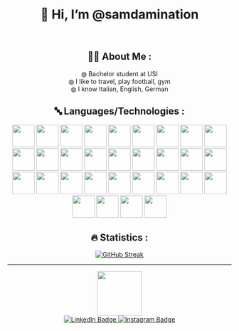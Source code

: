 <!-- START --->
<h1 align="center">👋 Hi, I’m @samdamination</h1>
</br>

<link rel="stylesheet" type='text/css' href="https://cdn.jsdelivr.net/gh/devicons/devicon@latest/devicon.min.css" />

<!-- ABOUT ME -->
<h2 align="center">
  👨‍💻 About Me :
</h2>
<div align="center">
<p>
  &#x25CD; Bachelor student at USI </br>
  &#x25CD;  I like to travel, play football, gym</br>
  &#x25CD; I know Italian, English, German </br>
</div>

<!--  PROGRAMMING LANGUAGES -->
<h2 align="center">
  &#128292; Languages/Technologies :
</h2>
<div align="center">
<!-- for icons goto: https://devicon.dev -->
  <img src="https://cdn.jsdelivr.net/gh/devicons/devicon@latest/icons/java/java-original-wordmark.svg"  width="50px"/>
  <img src="https://cdn.jsdelivr.net/gh/devicons/devicon@latest/icons/python/python-original-wordmark.svg" width="50px" />
  <img src="https://cdn.jsdelivr.net/gh/devicons/devicon@latest/icons/html5/html5-plain-wordmark.svg" width="50px" />
  <img src="https://cdn.jsdelivr.net/gh/devicons/devicon@latest/icons/css3/css3-plain-wordmark.svg" width="50px" />
  <img src="https://cdn.jsdelivr.net/gh/devicons/devicon@latest/icons/javascript/javascript-original.svg" width="50px" />
  <img src="https://cdn.jsdelivr.net/gh/devicons/devicon@latest/icons/react/react-original-wordmark.svg" width="50px" />
  <img src="https://cdn.jsdelivr.net/gh/devicons/devicon@latest/icons/typescript/typescript-original.svg" width="50px" />
  <img src="https://cdn.jsdelivr.net/gh/devicons/devicon@latest/icons/c/c-original.svg" width="50px" />
  <img src="https://cdn.jsdelivr.net/gh/devicons/devicon@latest/icons/spring/spring-original.svg" width="50px"/>
  <img src="https://cdn.jsdelivr.net/gh/devicons/devicon@latest/icons/vuejs/vuejs-original-wordmark.svg" width="50px"/>
  <img src="https://cdn.jsdelivr.net/gh/devicons/devicon@latest/icons/mongodb/mongodb-original-wordmark.svg" width="50px"/>
  <img src="https://cdn.jsdelivr.net/gh/devicons/devicon@latest/icons/gitlab/gitlab-original-wordmark.svg" width="50px"/>
  <img src="https://cdn.jsdelivr.net/gh/devicons/devicon@latest/icons/eclipse/eclipse-original-wordmark.svg" width="50px"/>
  <img src="https://cdn.jsdelivr.net/gh/devicons/devicon@latest/icons/vscode/vscode-original.svg" width="50px"/>
  <img src="https://cdn.jsdelivr.net/gh/devicons/devicon@latest/icons/github/github-original-wordmark.svg" width="50px"/>
  <img src="https://cdn.jsdelivr.net/gh/devicons/devicon@latest/icons/git/git-original-wordmark.svg" width="50px"/>
  <img src="https://cdn.jsdelivr.net/gh/devicons/devicon@latest/icons/azuresqldatabase/azuresqldatabase-original.svg" width="50px"/>
  <img src="https://cdn.jsdelivr.net/gh/devicons/devicon@latest/icons/numpy/numpy-original-wordmark.svg" width="50px"/>
  <img src="https://cdn.jsdelivr.net/gh/devicons/devicon@latest/icons/matplotlib/matplotlib-plain-wordmark.svg" width="50px"/>
  <img src="https://cdn.jsdelivr.net/gh/devicons/devicon@latest/icons/bash/bash-original.svg" width="50px"/>
  <img src="https://cdn.jsdelivr.net/gh/devicons/devicon@latest/icons/gradle/gradle-original-wordmark.svg" width="50px"/>
  <img src="https://cdn.jsdelivr.net/gh/devicons/devicon@latest/icons/homebrew/homebrew-original-wordmark.svg" width="50px"/>
  <img src="https://cdn.jsdelivr.net/gh/devicons/devicon@latest/icons/json/json-plain.svg" width="50px"/>
  <img src="https://cdn.jsdelivr.net/gh/devicons/devicon@latest/icons/markdown/markdown-original.svg" width="50px"/>
  <img src="https://cdn.jsdelivr.net/gh/devicons/devicon@latest/icons/nextjs/nextjs-original-wordmark.svg" width="50px"/>
  <img src="https://cdn.jsdelivr.net/gh/devicons/devicon@latest/icons/npm/npm-original-wordmark.svg" width="50px"/>
  <img src="https://cdn.jsdelivr.net/gh/devicons/devicon@latest/icons/postman/postman-original.svg" width="50px"/>
  <img src="https://cdn.jsdelivr.net/gh/devicons/devicon@latest/icons/processing/processing-original.svg" width="50px"/>
  <img src="https://cdn.jsdelivr.net/gh/devicons/devicon@latest/icons/pycharm/pycharm-original.svg" width="50px"/>
  <img src="https://cdn.jsdelivr.net/gh/devicons/devicon@latest/icons/wordpress/wordpress-original.svg" width="50px"/>
  <img src="https://cdn.jsdelivr.net/gh/devicons/devicon@latest/icons/yarn/yarn-line-wordmark.svg" width="50px"/>
          
               
          
          
          
          
          
          
          
          
          
</div>

<h2 align="center">
  &#128293; Statistics :
</h2>



<!-- STREAK STATS: goto http://github-readme-streak-stats.herokuapp.com/demo/ --->
<div align="center">
  <a href="https://git.io/streak-stats"><img src="http://github-readme-streak-stats.herokuapp.com?user=samdamination&theme=dark"       alt="GitHub Streak" /></a>
</div>
<!-- TOP LANGUAGE USAGE - NOT DONE 
[![Top Langs](https://github-readme-stats.vercel.app/api/top-langs/?username=samdamination&layout=compact&theme=vision-friendly-dark)](https://github.com/anuraghazra/github-readme-stats) -->


<hr>
<!-- GIF --->
<div id="header" align="center">
  <img src="https://media.giphy.com/media/v1.Y2lkPTc5MGI3NjExZTZud2Uybms4OWVybnU1dGF2bDdmZGl3djl0NnlnZDJzOXV6M2k1NiZlcD12MV9pbnRlcm5hbF9naWZfYnlfaWQmY3Q9Zw/JqmupuTVZYaQX5s094/giphy.gif" width="100"/>
</div>

<!-- views counter -->
<div align="center">
  <img src="https://komarev.com/ghpvc/?username=samdamination&style=flat-square&color=blue" alt=""/>
</div>
<!-- BADGES SOCIAL --->
<div id="badges" align="center">
  <a href="your-linkedin-URL">
    <img src="https://img.shields.io/badge/LinkedIn-blue?style=for-the-badge&logo=linkedin&logoColor=white" alt="LinkedIn Badge"/>
  </a>
  <!-- <a href="your-youtube-URL">
    <img src="https://img.shields.io/badge/YouTube-red?style=for-the-badge&logo=youtube&logoColor=white" alt="Youtube Badge"/>
  </a> --->
  <a href="your-twitter-URL">
    <img src="https://img.shields.io/badge/Instagram-E4405F?style=for-the-badge&logo=instagram&logoColor=white" alt="Instagram Badge"/>
  </a>
</div>



<!---
comments
--->
